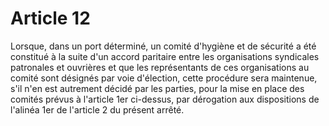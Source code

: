 # Article 12

Lorsque, dans un port déterminé, un comité d'hygiène et de sécurité a été constitué à la suite d'un accord paritaire entre les organisations syndicales patronales et ouvrières et que les représentants de ces organisations au comité sont désignés par voie d'élection, cette procédure sera maintenue, s'il n'en est autrement décidé par les parties, pour la mise en place des comités prévus à l'article 1er ci-dessus, par dérogation aux dispositions de l'alinéa 1er de l'article 2 du présent arrêté.
